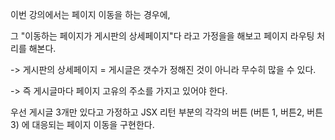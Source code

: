 이번 강의에서는 페이지 이동을 하는 경우에,

그 "이동하는 페이지가 게시판의 상세페이지"다 라고 가정을을 해보고 페이지 라우팅 처리를 해본다.   

-> 게시판의 상세페이지 = 게시글은 갯수가 정해진 것이 아니라 무수히 많을 수 있다.

-> 즉 게시글마다 페이지 고유의 주소를 가지고 있어야 한다.

우선 게시글 3개만 있다고 가정하고
JSX 리턴 부분의 각각의 버튼 (버튼 1, 버튼2, 버튼3) 에 대응되는 페이지 이동을 구현한다.